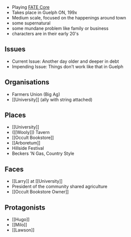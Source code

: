 - Playing [FATE Core](https://fate-srd.com/fate-core)
- Takes place in Guelph ON, 199x
- Medium scale, focused on the happenings around town
- some supernatural 
- some mundane problem like family or business
- characters are in their early 20's

## Issues

- Current Issue: Another day older and deeper in debt
- Impending Issue: Things don't work like that in Guelph

## Organisations 

- Farmers Union (Big Ag)
- [[University]] (ally with string attached)

## Places
- [[University]] 
-  ([[Wooly]]) Tavern
- [[Occult Bookstore]]
- [[Arboretum]]
- Hillside Festival
- Beckers 'N Gas, Country Style

## Faces
- [[Larry]] at [[University]]
- President of the community shared agriculture
- [[Occult Bookstore Owner]]

## Protagonists
- [[Hugo]]
- [[Milo]]
- [[Lawson]]
